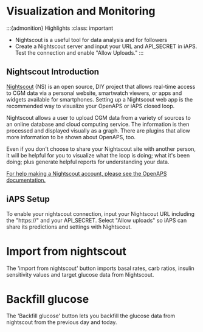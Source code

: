 # Visualization and Monitoring
:::{admonition} Highlights
:class: important
- Nightscout is a useful tool for data analysis and for followers
- Create a Nightscout server and input your URL and API_SECRET in iAPS. Test the connection and enable "Allow Uploads."
:::
## Nightscout Introduction

[Nightscout](http://nightscout.info) (NS) is an open source, DIY project that allows real-time access to CGM data via a personal website, smartwatch viewers, or apps and widgets available for smartphones. Setting up a Nightscout web app is the recommended way to visualize your OpenAPS or iAPS closed loop. 

Nightscout allows a user to upload CGM data from a variety of sources to an online database and cloud computing service. The information is then processed and displayed visually as a graph. There are plugins that allow more information to be shown about OpenAPS, too. 

Even if you don't choose to share your Nightscout site
with another person, it will be helpful for you to visualize what the loop is doing; what it's been doing; plus generate helpful reports for understanding your data.

[For help making a Nightscout account, please see the OpenAPS documentation.](https://openaps.readthedocs.io/en/latest/docs/While%20You%20Wait%20For%20Gear/nightscout-setup.html)

## iAPS Setup
To enable your nightscout connection, input your Nightscout URL including the "https://" and your API_SECRET. Select "Allow uploads" so iAPS can share its predictions and settings with Nightscout. 

# Import from nightscout
The 'import from nightscout' button imports basal rates, carb ratios, insulin sensitivity values and target glucose data from Nightscout. 

# Backfill glucose
The 'Backfill glucose' button lets you backfill the glucose data from nightscout from the previous day and today.
